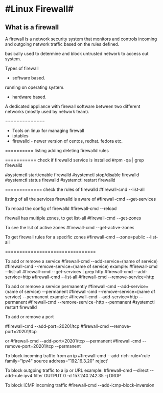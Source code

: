 #Linux Firewall#
===============
## What is a firewall

A firewall is a network security system that monitors and controls incoming and outgoing network
traffic based on the rules defined.

basically used to determine and block untrusted network to access out system.

Types of firewall

+ software based.
  
running on operating system.
+ hardware based.

A dedicated appliance with firewall software between two different networks (mostly used by network team).

==============
- Tools on linux for managing firewall
- iptables
- firewalld - newer version of centos, redhat. fedora etc.

==========
listing adding deleting firewalld rules

===========
check if firewalld service is installed 
#rpm -qa | grep firewalld

#systemctl start/enable firewalld
#systemctl stop/disable firewalld
#systemctl status firewalld
#systemctl restart firewalld


=============
check the rules of firewalld
#firewall-cmd --list-all

listing of all the services firewalld is aware of 
#firewall-cmd --get-services

To reload the config of firewalld
#firewall-cmd --reload

firewall has multiple zones, to get list-all
#firewall-cmd --get-zones

To see the lsit of active zones
#firewall-cmd --get-active-zones

To get firewall rules for a specific zones
#firewall-cmd --zone=public --list-all

================================

To add or remove a service
#firewall-cmd --add-service=(name of service)
#firewall-cmd --remove-service=(name of service)
example:
	#firewall-cmd --list-all
	#firewall-cmd --get-services | grep http
	#firewall-cmd --add-service=http
	#firewall-cmd --list-all
	#firewall-cmd --remove-service=http
	
To add or remove a service permanently 
#firewall-cmd --add-service=(name of service) --permanent 
#firewall-cmd --remove-service=(name of service) --permanent 
example:
	#firewall-cmd --add-service=http --permanent 
	#firewall-cmd --remove-service=http --permanent 
	#systemctl restart firewalld
	
To add or remove a port

#firewall-cmd --add-port=20201/tcp
#firewall-cmd --remove-port=20201/tcp

or
#firewall-cmd --add-port=20201/tcp --permanent
#firewall-cmd --remove-port=20201/tcp --permanent


To block incoming traffic from an ip 
#firewall-cmd --add-rich-rule='rule family="ipv4" source address="192.16.3.20" reject'
 
To block outgoing traffic to a ip or URL
example:
	#firewall-cmd --direct --add-rule ipv4 filter OUTPUT 0 -d 157.240.242.35 -j DROP
	
To block ICMP incoming traffic
#firewall-cmd --add-icmp-block-inversion 



